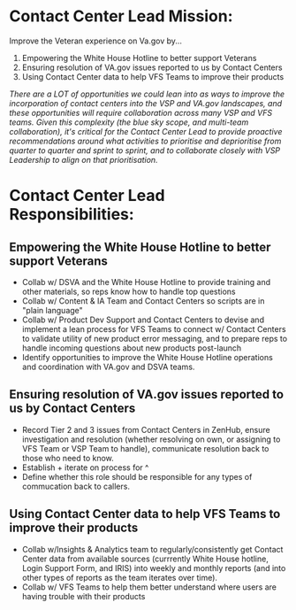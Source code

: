 # Contact Center Lead Mission:

Improve the Veteran experience on Va.gov by...

1) Empowering the White House Hotline to better support Veterans
1) Ensuring resolution of VA.gov issues reported to us by Contact Centers
1) Using Contact Center data to help VFS Teams to improve their products

*There are a LOT of opportunities we could lean into as ways to improve the incorporation of contact centers into the VSP and VA.gov landscapes, and these opportunities will require collaboration across many VSP and VFS teams. Given this complexity (the blue sky scope, and multi-team collaboration), it's critical for the Contact Center Lead to provide proactive recommendations around what activities to prioritise and deprioritise from quarter to quarter and sprint to sprint, and to collaborate closely with VSP Leadership to align on that prioritisation.*

# Contact Center Lead Responsibilities:

## Empowering the White House Hotline to better support Veterans
- Collab w/ DSVA and the White House Hotline to provide training and other materials, so reps know how to handle top questions
- Collab w/ Content & IA Team and Contact Centers so scripts are in "plain language"
- Collab w/ Product Dev Support and Contact Centers to devise and implement a lean process for VFS Teams to connect w/ Contact Centers to validate utility of new product error messaging, and to prepare reps to handle incoming questions about new products post-launch
- Identify opportunities to improve the White House Hotline operations and coordination with VA.gov and DSVA teams.  

## Ensuring resolution of VA.gov issues reported to us by Contact Centers
- Record Tier 2 and 3 issues from Contact Centers in ZenHub, ensure investigation and resolution (whether resolving on own, or assigning to VFS Team or VSP Team to handle), communicate resolution back to those who need to know.
- Establish + iterate on process for ^
- Define whether this role should be responsible for any types of commucation back to callers.

## Using Contact Center data to help VFS Teams to improve their products
- Collab w/Insights & Analytics team to regularly/consistently get Contact Center data from available sources (currrently White House hotline, Login Support Form, and IRIS) into weekly and monthly reports (and into other types of reports as the team iterates over time).
- Collab w/ VFS Teams to help them better understand where users are having trouble with their products
